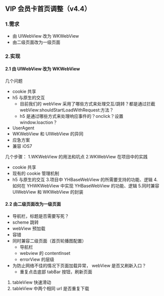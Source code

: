 VIP 会员卡首页调整（v4.4）
-------

### 1.需求
- 由 UIWebView 改为 WKWebView
- 由二级页面改为一级页面

### 2.实现

#### 2.1 由 UIWebView 改为 WKWebView
几个问题
- cookie 共享
- h5 与原生的交互
   - 目前我们的 webView 采用了哪些方式来处理交互/跳转？都是通过拦截 webView:shouldStartLoadWithRequest:方法？
   - h5 是通过哪些方式来处理响应事件的？onclick？设置 window.loaction？
- UserAgent
- WKWebView 和 UIWebView 的异同
- 应急方案
- 兼容 iOS7

几个步骤：
1.WKWebView 的用法和坑点
2.WKWebView 在项目中的实践
   - cookie 共享
   - 现有的 cookie 管理机制
   - h5 与原生的交互
3.项目中 YHBaseWebView 的所需要支持的功能、逻辑
4.如何在 YHWKWebView 中实现 YHBaseWebView 的功能、逻辑
5.同时兼容 UIWebView 和 WKWebView 的封装


#### 2.2 由二级页面改为一级页面
- 导航栏，标题是否需要写死？
- scheme 跳转
- webView 预加载
- 容错
- 同时兼容二级页面（首页轮播图配置）
  - 导航栏
  - webview 的 contentInset
  - errorView 的层级
- 为防止网络不佳的情况下页面加载异常， webView 是否又刷新入口？
   - 重复点击底部 tabBar 按钮，刷新页面




1. tableView 快速滑动
2. tableView 中两个相同 url 是否重复下载